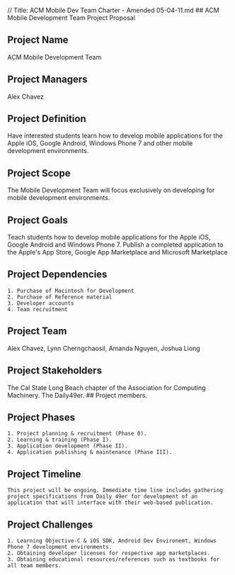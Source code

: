 // Title: ACM Mobile Dev Team Charter - Amended 05-04-11.md
﻿## ACM Mobile Development Team Project Proposal

## Project Name
ACM Mobile Development Team

## Project Managers
Alex Chavez

## Project Definition
Have interested students learn how to develop mobile applications for the Apple iOS, Google Android, Windows Phone 7 and other mobile development environments.

## Project Scope
The Mobile Development Team will focus exclusively on developing for mobile development environments.

## Project Goals
Teach students how to develop mobile applications for the Apple iOS, Google Android and Windows Phone 7. Publish a completed application to the Apple's App Store, Google App Marketplace and Microsoft Marketplace

## Project Dependencies
	1. Purchase of Macintosh for Development
	2. Purchase of Reference material
	3. Developer accounts
	4. Team recruitment

## Project Team
Alex Chavez, Lynn Cherngchaosil, Amanda Nguyen, Joshua Liong

## Project Stakeholders
The Cal State Long Beach chapter of the Association for Computing Machinery. The Daily49er. ## Project members.

## Project Phases
	1. Project planning & recruitment (Phase 0).
	2. Learning & training (Phase I).
	3. Application development (Phase II).
	4. Application publishing & maintenance (Phase III).

## Project Timeline
	This project will be ongoing. Immediate time line includes gathering project specifications from Daily 49er for development of an application that will interface with their web-based publication.
	
## Project Challenges
	1. Learning Objective-C & iOS SDK, Android Dev Environemt, Windows Phone 7 development environments. 
	2. Obtaining developer licenses for respective app marketplaces.
	3. Obtaining educational resources/references such as textbooks for all team members.